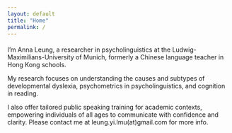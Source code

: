 ```yaml
---
layout: default
title: "Home"
permalink: /
---
```


<div style="text-align: left; margin-top: 20px;">
  <p>
    I’m Anna Leung, a researcher in psycholinguistics at the Ludwig-Maximilians-University of Munich, formerly a Chinese language teacher in Hong Kong schools.
  </p>
  <p>
    My research focuses on understanding the causes and subtypes of developmental dyslexia, psychometrics in psycholinguistics, and cognition in reading.
  </p>
  <p>
    I also offer tailored public speaking training for academic contexts, empowering individuals of all ages to communicate with confidence and clarity. Please contact me at leung.yi.lmu(at)gmail.com for more info.
  </p>
</div>
